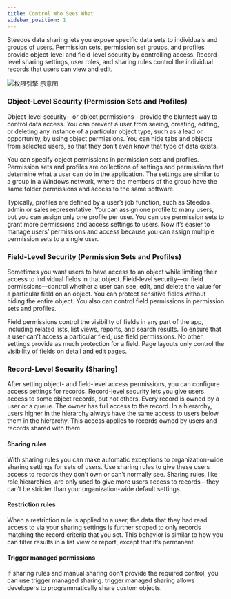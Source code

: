 ```yaml
---
title: Control Who Sees What
sidebar_position: 1
---
```


Steedos data sharing lets you expose specific data sets to individuals and groups of users. Permission sets, permission set groups, and profiles provide object-level and field-level security by controlling access. Record-level sharing settings, user roles, and sharing rules control the individual records that users can view and edit.

![权限引擎 示意图](https://console.steedos.cn/api/files/images/hiRT2YQZYjKPvqL6o "权限引擎 示意图")

### Object-Level Security (Permission Sets and Profiles)

Object-level security—or object permissions—provide the bluntest way to control data access. You can prevent a user from seeing, creating, editing, or deleting any instance of a particular object type, such as a lead or opportunity, by using object permissions. You can hide tabs and objects from selected users, so that they don’t even know that type of data exists.

You can specify object permissions in permission sets and profiles. Permission sets and profiles are collections of settings and permissions that determine what a user can do in the application. The settings are similar to a group in a Windows network, where the members of the group have the same folder permissions and access to the same software.

Typically, profiles are defined by a user’s job function, such as Steedos admin or sales representative. You can assign one profile to many users, but you can assign only one profile per user. You can use permission sets to grant more permissions and access settings to users. Now it’s easier to manage users’ permissions and access because you can assign multiple permission sets to a single user.

### Field-Level Security (Permission Sets and Profiles)

Sometimes you want users to have access to an object while limiting their access to individual fields in that object. Field-level security—or field permissions—control whether a user can see, edit, and delete the value for a particular field on an object. You can protect sensitive fields without hiding the entire object. You also can control field permissions in permission sets and profiles.

Field permissions control the visibility of fields in any part of the app, including related lists, list views, reports, and search results. To ensure that a user can’t access a particular field, use field permissions. No other settings provide as much protection for a field. Page layouts only control the visibility of fields on detail and edit pages.

### Record-Level Security (Sharing)

After setting object- and field-level access permissions, you can configure access settings for records. Record-level security lets you give users access to some object records, but not others. Every record is owned by a user or a queue. The owner has full access to the record. In a hierarchy, users higher in the hierarchy always have the same access to users below them in the hierarchy. This access applies to records owned by users and records shared with them.

#### Sharing rules

With sharing rules you can make automatic exceptions to organization-wide sharing settings for sets of users. Use sharing rules to give these users access to records they don’t own or can’t normally see. Sharing rules, like role hierarchies, are only used to give more users access to records—they can’t be stricter than your organization-wide default settings.

#### Restriction rules

When a restriction rule is applied to a user, the data that they had read access to via your sharing settings is further scoped to only records matching the record criteria that you set. This behavior is similar to how you can filter results in a list view or report, except that it’s permanent.

#### Trigger managed permissions

If sharing rules and manual sharing don’t provide the required control, you can use trigger managed sharing. trigger managed sharing allows developers to programmatically share custom objects.

